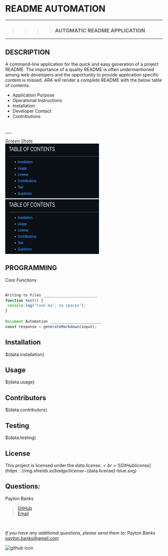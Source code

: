 # README AUTOMATION
----
>>>> ### AUTOMATIC README APPLICATION
----

## DESCRIPTION
A command-line application for the quick and easy generation of a project README. The importance of a quality README is often undermentioned among web developers and the opportunity to provide application specific content is missed. *ARA* will render a complete README with the below table of contents. 

* Application Purpose
* Operational Instructions 
* Installation  
* Developer Contact 
* Contributions
<br>
___   

*Screen Shots* 
<br>
<img src="README-GENERATOR/images/tablecontents.png" alt="github icon" width="300" height="175" /> <img src="README-GENERATOR/images/tablecontents.png" alt="github icon" width="300" height="175" /> 

      


## PROGRAMMING 
*Core Functions* 

```javascript

Writing to Files ________________________
function test() {
 console.log("look ma’, no spaces");
}

Document Automation _______________________
const response = generateMarkdown(input);
```

## Installation
${data.installation}

## Usage
${data.usage}

## Contributors
${data.contributors}

## Testing
${data.testing}

## License 
This project is licensed under the ${data.license}. <br>
![GitHub license](https://img.shields.io/badge/license-${data.license}-blue.svg)

## Questions:
Payton Banks
> [GitHub](https://github.com/${data.questions}) <br>
>[Email](mailto:payton.banks@gmail.com?subject=Questions%20about%20README%20Generator&body=I%20have%20questions%20about%20your%20README%20App%20Generator?)

<br>

*If you have any additional questions, please send them to:* Payton Banks <br> [ payton.banks@gmail.com](mailto:payton.banks@gmail.com?subject=Questions%20about%20README%20Generator&body=I%20have%20questions%20about%20your%20README%20App%20Generator?)


<img src="https://icons-for-free.com/iconfiles/png/512/svg+github+hub+logo+icon-1320190542448952806.png" alt="github icon" width="70" height="70" />
